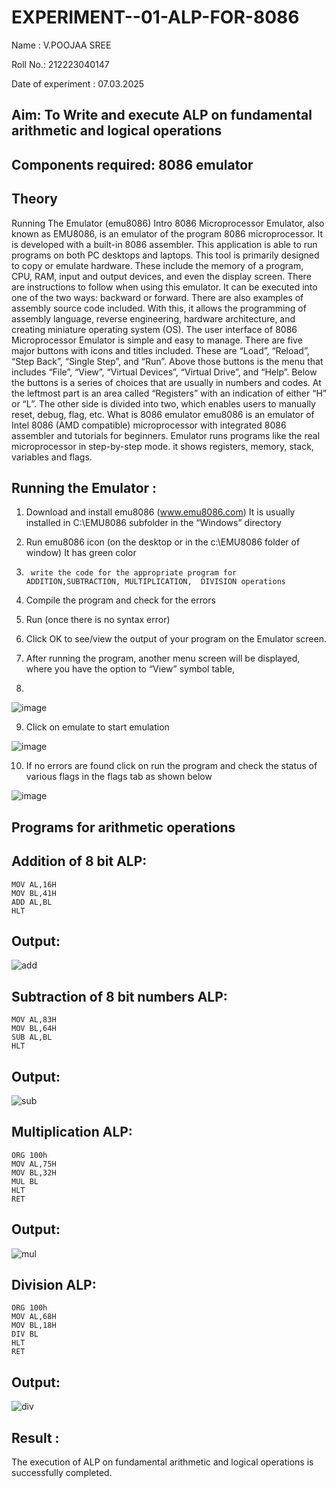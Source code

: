 # EXPERIMENT--01-ALP-FOR-8086

Name : V.POOJAA SREE

Roll No.: 212223040147

Date of experiment : 07.03.2025

## Aim: To Write and execute ALP on fundamental arithmetic and logical operations
## Components required: 8086  emulator 
## Theory 
Running The Emulator (emu8086) Intro 8086 Microprocessor Emulator, also known as EMU8086, is an emulator of the program 8086 microprocessor. It is developed with a built-in 8086 assembler. This application is able to run programs on both PC desktops and laptops. This tool is primarily designed to copy or emulate hardware. These include the memory of a program, CPU, RAM, input and output devices, and even the display screen. There are instructions to follow when using this emulator. It can be executed into one of the two ways: backward or forward. There are also examples of assembly source code included. With this, it allows the programming of assembly language, reverse engineering, hardware architecture, and creating miniature operating system (OS). The user interface of 8086 Microprocessor Emulator is simple and easy to manage. There are five major buttons with icons and titles included. These are “Load”, “Reload”, “Step Back”, “Single Step”, and “Run”. Above those buttons is the menu that includes “File”, “View”, “Virtual Devices”, “Virtual Drive”, and “Help”. Below the buttons is a series of choices that are usually in numbers and codes. At the leftmost part is an area called “Registers” with an indication of either “H” or “L”. The other side is divided into two, which enables users to manually reset, debug, flag, etc. What is 8086 emulator emu8086 is an emulator of Intel 8086 (AMD compatible) microprocessor with integrated 8086 assembler and tutorials for beginners. Emulator runs programs like the real microprocessor in step-by-step mode. it shows registers, memory, stack, variables and flags.


 ## Running the Emulator :
1.	Download and install emu8086 (www.emu8086.com) It is usually installed in C:\EMU8086 subfolder in the “Windows” directory
2.	  Run  emu8086 icon (on the desktop or in the c:\EMU8086 folder of window) It has green color 
 
 
3.		write the code for the appropriate program for ADDITION,SUBTRACTION, MULTIPLICATION,  DIVISION operations 

4.	 Compile the program and check for the errors 
5.	Run (once there is no syntax error) 

6.	Click OK to see/view the output of your program on the Emulator screen. 


7.	After running the program, another menu screen will be displayed, where you have the option to “View” symbol table,
8.	 


![image](https://user-images.githubusercontent.com/36288975/189273263-d65baae9-4b8f-4723-afb3-c0ffa4052b04.png)











9.	Click on emulate to start emulation 








![image](https://user-images.githubusercontent.com/36288975/189273273-9bb36ec1-e2e8-4892-8d35-37707332bfdc.png)








10.	If no errors are found click on run the program and check the status of various flags in the flags tab as shown below 






![image](https://user-images.githubusercontent.com/36288975/189273277-113a2a33-4a40-4ff8-95a5-ecd3a1f504fe.png)







## Programs for arithmetic  operations

## Addition  of 8 bit ALP:

```
MOV AL,16H
MOV BL,41H
ADD AL,BL
HLT
```
## Output:

![add](https://github.com/user-attachments/assets/c2fe972b-842b-43c0-a8a4-8b2ad66e135a)

## Subtraction  of 8 bit numbers  ALP:

```
MOV AL,83H
MOV BL,64H
SUB AL,BL
HLT
```

## Output:

![sub](https://github.com/user-attachments/assets/14bef9cd-57b0-4492-9d03-3f4b6b4d73be)

## Multiplication ALP:

```
ORG 100h
MOV AL,75H
MOV BL,32H
MUL BL
HLT
RET
```
## Output:

![mul](https://github.com/user-attachments/assets/d6fc3ff2-f3fc-43bc-9c80-89c0294bd075)

## Division ALP:

```
ORG 100h
MOV AL,68H
MOV BL,18H
DIV BL
HLT
RET
```

## Output:

![div](https://github.com/user-attachments/assets/28cdc74a-a2f7-469e-91e1-3ecf4ca84275)


## Result :
The execution of ALP on fundamental arithmetic and logical operations is successfully completed.
 








